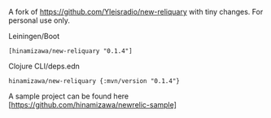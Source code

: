 A fork of https://github.com/Yleisradio/new-reliquary with tiny changes.
For personal use only.

Leiningen/Boot
```
[hinamizawa/new-reliquary "0.1.4"]
```

Clojure CLI/deps.edn
```
hinamizawa/new-reliquary {:mvn/version "0.1.4"}
```


A sample project can be found here [https://github.com/hinamizawa/newrelic-sample]
